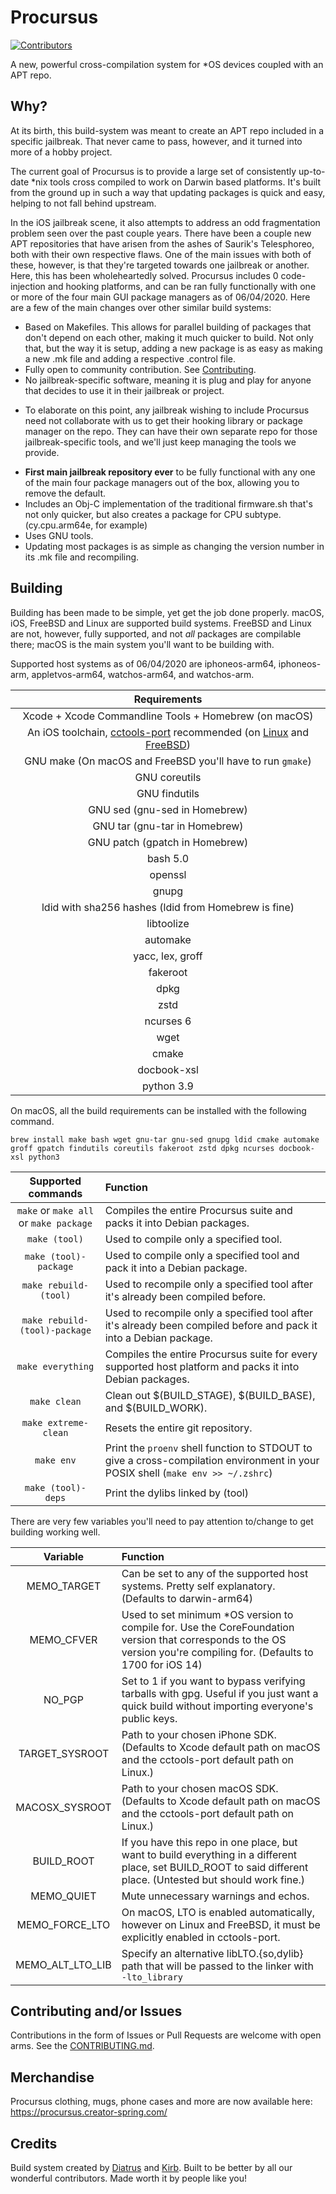 # Procursus
[![Contributors](https://img.shields.io/github/contributors-anon/ProcursusTeam/Procursus)](https://github.com/ProcursusTeam/Procursus)

A new, powerful cross-compilation system for *OS devices coupled with an APT repo.

## Why?

At its birth, this build-system was meant to create an APT repo included in a specific jailbreak. That never came to pass, however, and it turned into more of a hobby project.

The current goal of Procursus is to provide a large set of consistently up-to-date *nix tools cross compiled to work on Darwin based platforms. It's built from the ground up in such a way that updating packages is quick and easy, helping to not fall behind upstream.

In the iOS jailbreak scene, it also attempts to address an odd fragmentation problem seen over the past couple years. There have been a couple new APT repositories that have arisen from the ashes of Saurik's Telesphoreo, both with their own respective flaws. One of the main issues with both of these, however, is that they're targeted towards one jailbreak or another. Here, this has been wholeheartedly solved. Procursus includes 0 code-injection and hooking platforms, and can be ran fully functionally with one or more of the four main GUI package managers as of 06/04/2020. Here are a few of the main changes over other similar build systems:
* Based on Makefiles. This allows for parallel building of packages that don't depend on each other, making it much quicker to build. Not only that, but the way it is setup, adding a new package is as easy as making a new .mk file and adding a respective .control file.
* Fully open to community contribution. See [Contributing](#Contributing).
* No jailbreak-specific software, meaning it is plug and play for anyone that decides to use it in their jailbreak or project.
- To elaborate on this point, any jailbreak wishing to include Procursus need not collaborate with us to get their hooking library or package manager on the repo. They can have their own separate repo for those jailbreak-specific tools, and we'll just keep managing the tools we provide.
* **First main jailbreak repository ever** to be fully functional with any one of the main four package managers out of the box, allowing you to remove the default.
* Includes an Obj-C implementation of the traditional firmware.sh that's not only quicker, but also creates a package for CPU subtype. (cy.cpu.arm64e, for example)
* Uses GNU tools.
* Updating most packages is as simple as changing the version number in its .mk file and recompiling.

## Building

Building has been made to be simple, yet get the job done properly. macOS, iOS, FreeBSD and Linux are supported build systems. FreeBSD and Linux are not, however, fully supported, and not *all* packages are compilable there; macOS is the main system you'll want to be building with. 

Supported host systems as of 06/04/2020 are iphoneos-arm64, iphoneos-arm, appletvos-arm64, watchos-arm64, and watchos-arm.

|                     Requirements                                  |
|:-----------------------------------------------------------------:|
| Xcode + Xcode Commandline Tools + Homebrew (on macOS)             |
| An iOS toolchain, [cctools-port](https://github.com/tpoechtrager/cctools-port) recommended (on [Linux](LINUX.md) and [FreeBSD](FreeBSD.md)) |
| GNU make (On macOS and FreeBSD you'll have to run `gmake`)        |
| GNU coreutils                                                     |
| GNU findutils                                                     |
| GNU sed (gnu-sed in Homebrew)                                     |
| GNU tar (gnu-tar in Homebrew)                                     |
| GNU patch (gpatch in Homebrew)                                    |
| bash 5.0                                                          |
| openssl                                                           |
| gnupg                                                             |
| ldid with sha256 hashes (ldid from Homebrew is fine)              |
| libtoolize                                                        |
| automake                                                          |
| yacc, lex, groff                                                  |
| fakeroot                                                          |
| dpkg                                                              |
| zstd                                                              |
| ncurses 6                                                         |
| wget                                                              |
| cmake                                                             |
| docbook-xsl                                                       |
| python 3.9                                                        |
On macOS, all the build requirements can be installed with the following command.
```
brew install make bash wget gnu-tar gnu-sed gnupg ldid cmake automake groff gpatch findutils coreutils fakeroot zstd dpkg ncurses docbook-xsl python3
```

| Supported commands    | Function                                                                                                                            |
|:--------------------------------------:|:-------------------------------------------------------------------------------------------------------------------|
| `make` or `make all` or `make package` | Compiles the entire Procursus suite and packs it into Debian packages.                                             |
| `make (tool)`                          | Used to compile only a specified tool.                                                                             |
| `make (tool)-package`                  | Used to compile only a specified tool and pack it into a Debian package.                                           |
| `make rebuild-(tool)`                  | Used to recompile only a specified tool after it's already been compiled before.                                   |
| `make rebuild-(tool)-package`          | Used to recompile only a specified tool after it's already been compiled before and pack it into a Debian package. |
| `make everything`                      | Compiles the entire Procursus suite for every supported host platform and packs it into Debian packages.           |
| `make clean`                           | Clean out $(BUILD_STAGE), $(BUILD_BASE), and $(BUILD_WORK).                                                        |
| `make extreme-clean`                   | Resets the entire git repository.                                                                                  |
| `make env`                             | Print the `proenv` shell function to STDOUT to give a cross-compilation environment in your POSIX shell (`make env >> ~/.zshrc`) |
| `make (tool)-deps`                     | Print the dylibs linked by (tool)                                                                                  |

There are very few variables you'll need to pay attention to/change to get building working well.

| Variable       | Function                                                                                                                                                             |
|:--------------:|:---------------------------------------------------------------------------------------------------------------------------------------------------------------------|
| MEMO_TARGET    | Can be set to any of the supported host systems. Pretty self explanatory. (Defaults to darwin-arm64)                                                                |
| MEMO_CFVER     | Used to set minimum *OS version to compile for. Use the CoreFoundation version that corresponds to the OS version you're compiling for. (Defaults to 1700 for iOS 14) |
| NO_PGP         | Set to 1 if you want to bypass verifying tarballs with gpg. Useful if you just want a quick build without importing everyone's public keys.                          |
| TARGET_SYSROOT | Path to your chosen iPhone SDK. (Defaults to Xcode default path on macOS and the cctools-port default path on Linux.)                                                |
| MACOSX_SYSROOT | Path to your chosen macOS SDK. (Defaults to Xcode default path on macOS and the cctools-port default path on Linux.)                                                 |
| BUILD_ROOT     | If you have this repo in one place, but want to build everything in a different place, set BUILD_ROOT to said different place. (Untested but should work fine.)      |
| MEMO_QUIET     | Mute unnecessary warnings and echos.                                                                                                                                 |
| MEMO_FORCE_LTO | On macOS, LTO is enabled automatically, however on Linux and FreeBSD, it must be explicitly enabled in cctools-port.                                                 |
| MEMO_ALT_LTO_LIB | Specify an alternative libLTO.{so,dylib} path that will be passed to the linker with `-lto_library`                                                               |

## Contributing and/or Issues

Contributions in the form of Issues or Pull Requests are welcome with open arms. See the [CONTRIBUTING.md](https://github.com/ProcursusTeam/Procursus/blob/master/CONTRIBUTING.md).

## Merchandise

Procursus clothing, mugs, phone cases and more are now available here: https://procursus.creator-spring.com/

## Credits

Build system created by [Diatrus](https://twitter.com/Diatrus) and [Kirb](https://twitter.com/hbkirb). Built to be better by all our wonderful contributors. Made worth it by people like you!
